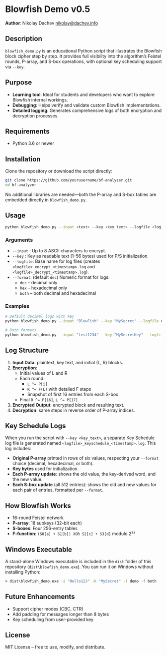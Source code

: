 # Blowfish Demo v0.5

**Author**: Nikolay Dachev <nikolay@dachev.info>

## Description

`blowfish_demo.py` is an educational Python script that illustrates the Blowfish block cipher step by step. It provides full visibility into the algorithm’s Feistel rounds, P-array, and S-box operations, with optional key scheduling support via `--key`.

## Purpose

- **Learning tool**: Ideal for students and developers who want to explore Blowfish internal workings.
- **Debugging**: Helps verify and validate custom Blowfish implementations.
- **Detailed logging**: Generates comprehensive logs of both encryption and decryption processes.

## Requirements

- Python 3.6 or newer

## Installation

Clone the repository or download the script directly:

```bash
git clone https://github.com/yourusername/bf-analyzer.git
cd bf-analyzer
```

No additional libraries are needed—both the P-array and S-box tables are embedded directly in `blowfish_demo.py`.

## Usage

```bash
python blowfish_demo.py --input <text> --key <key_text> --logfile <log_basename> [--format dec|hex|both]
```

### Arguments

- `--input`  : Up to 8 ASCII characters to encrypt.
- `--key`    : Key as readable text (1–56 bytes) used for P/S initialization.
- `--logfile`: Base name for log files (creates `<logfile>_encrypt_<timestamp>.log` and `<logfile>_decrypt_<timestamp>.log`).
- `--format`: (default `dec`) Numeric format for logs:
  - `dec`  – decimal only
  - `hex`  – hexadecimal only
  - `both` – both decimal and hexadecimal

### Examples

```bash
# Default decimal logs with key
python blowfish_demo.py --input "BlowFish" --key "MySecret" --logfile demo

# Both formats
python blowfish_demo.py --input "test1234" --key "MySecretKey" --logfile debug --format both
```

## Log Structure

1. **Input Data**: plaintext, key text, and initial (L, R) blocks.
2. **Encryption**:
   - Initial values of L and R
   - Each round:
     - `L ^= P[i]`
     - `R ^= F(L)` with detailed F steps
     - Snapshot of first 16 entries from each S-box
   - Final `R ^= P[16]`, `L ^= P[17]`
3. **Encrypted Output**: encrypted block and resulting text.
4. **Decryption**: same steps in reverse order of P-array indices.

## Key Schedule Logs

When you run the script with `--key <key_text>`, a separate Key Schedule log file is generated named `<logfile>_keyschedule_<timestamp>.log`. This log includes:

- **Original P-array** printed in rows of six values, respecting your `--format` choice (decimal, hexadecimal, or both).
- **Key bytes** used for initialization.
- **Each P-array update**: shows the old value, the key-derived word, and the new value.
- **Each S-box update** (all 512 entries): shows the old and new values for each pair of entries, formatted per `--format`.

## How Blowfish Works

- 16-round Feistel network
- **P-array**: 18 subkeys (32-bit each)
- **S-boxes**: Four 256-entry tables
- **F-function**: `(S0[a] + S1[b]) XOR S2[c] + S3[d]` modulo 2³²

## Windows Executable

A stand-alone Windows executable is included in the `dist` folder of this repository (`dist\blowfish_demo.exe`). You can run it on Windows without installing Python:

```bat
> dist\blowfish_demo.exe -i "Hello123" -k "MySecret" -l demo -f both
```

## Future Enhancements

- Support cipher modes (CBC, CTR)
- Add padding for messages longer than 8 bytes
- Key scheduling from user-provided key

## License

MIT License – free to use, modify, and distribute.
